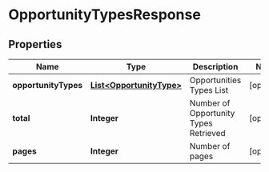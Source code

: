 
# OpportunityTypesResponse

## Properties
Name | Type | Description | Notes
------------ | ------------- | ------------- | -------------
**opportunityTypes** | [**List&lt;OpportunityType&gt;**](OpportunityType.md) | Opportunities Types List |  [optional]
**total** | **Integer** | Number of Opportunity Types Retrieved |  [optional]
**pages** | **Integer** | Number of pages |  [optional]



